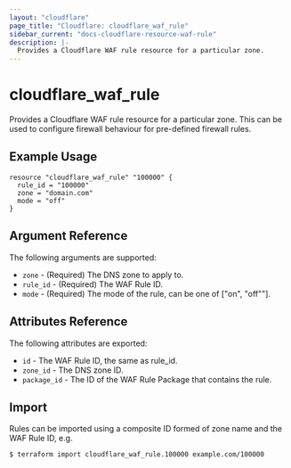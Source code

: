 ```yaml
---
layout: "cloudflare"
page_title: "Cloudflare: cloudflare_waf_rule"
sidebar_current: "docs-cloudflare-resource-waf-rule"
description: |-
  Provides a Cloudflare WAF rule resource for a particular zone.
---
```


# cloudflare_waf_rule

Provides a Cloudflare WAF rule resource for a particular zone. This can be used to configure firewall behaviour for pre-defined firewall rules.

## Example Usage

```hcl
resource "cloudflare_waf_rule" "100000" {
  rule_id = "100000"
  zone = "domain.com"
  mode = "off"
}
```

## Argument Reference

The following arguments are supported:

* `zone` - (Required) The DNS zone to apply to.
* `rule_id` - (Required) The WAF Rule ID.
* `mode` - (Required) The mode of the rule, can be one of ["on", "off""].


## Attributes Reference

The following attributes are exported:

* `id` - The WAF Rule ID, the same as rule_id.
* `zone_id` - The DNS zone ID.
* `package_id` - The ID of the WAF Rule Package that contains the rule.

## Import

Rules can be imported using a composite ID formed of zone name and the WAF Rule ID, e.g.

```
$ terraform import cloudflare_waf_rule.100000 example.com/100000
```
